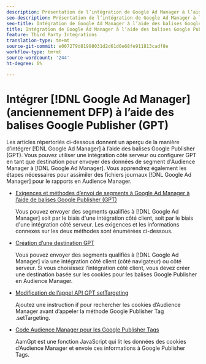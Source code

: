 ```yaml
---
description: Présentation de l’intégration de Google Ad Manager à l’aide des balises Google Publisher (GPT).
seo-description: Présentation de l’intégration de Google Ad Manager à l’aide des balises Google Publisher (GPT) dans Adobe Audience Manager (AAM).
seo-title: Intégration de Google Ad Manager à l’aide des balises Google Publisher (GPT) dans Adobe Audience Manager (AAM)
title: Intégration de Google Ad Manager à l’aide des balises Google Publisher (GPT)
feature: Third Party Integrations
translation-type: tm+mt
source-git-commit: e007279d81998031d2d61d0e68fe911813cadf8e
workflow-type: tm+mt
source-wordcount: '244'
ht-degree: 6%

---
```



# Intégrer [!DNL Google Ad Manager] (anciennement DFP) à l’aide des balises Google Publisher (GPT)

Les articles répertoriés ci-dessous donnent un aperçu de la manière d’intégrer [!DNL Google Ad Manager] à l’aide des balises Google Publisher (GPT). Vous pouvez utiliser une intégration côté serveur ou configurer GPT en tant que destination pour envoyer des données de segment d&#39;Audience Manager à [!DNL Google Ad Manager]. Vous apprendrez également les étapes nécessaires pour assimiler des fichiers journaux [!DNL Google Ad Manager] pour le rapports en Audience Manager.

* [Exigences et méthodes d’envoi de segments à Google Ad Manager à l’aide de balises Google Publisher (GPT)](/help/using/integration/gpt-aam-destination/gpt-aam-requirements.md)

   Vous pouvez envoyer des segments qualifiés à [!DNL Google Ad Manager] soit par le biais d&#39;une intégration côté client, soit par le biais d&#39;une intégration côté serveur. Les exigences et les informations connexes sur les deux méthodes sont énumérées ci-dessous.

* [Création d’une destination GPT](/help/using/integration/gpt-aam-destination/gpt-aam-create-destination.md)

   Vous pouvez envoyer des segments qualifiés à [!DNL Google Ad Manager] via une intégration côté client (côté navigateur) ou côté serveur. Si vous choisissez l’intégration côté client, vous devez créer une destination basée sur les cookies pour les balises Google Publisher en Audience Manager.

* [Modification de l’appel API GPT setTargeting](/help/using/integration/gpt-aam-destination/gpt-aam-modify-api.md)

   Ajoutez une instruction if pour rechercher les cookies d’Audience Manager avant d’appeler la méthode Google Publisher Tag .setTargeting.

* [Code Audience Manager pour les Google Publisher Tags](/help/using/integration/gpt-aam-destination/gpt-aam-aamgpt-code.md)

   AamGpt est une fonction JavaScript qui lit les données des cookies d’Audience Manager et envoie ces informations à Google Publisher Tags.
